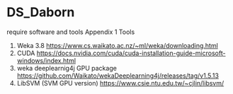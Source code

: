 # DS_Daborn

require software and tools
Appendix 1 
Tools
1.	Weka 3.8
https://www.cs.waikato.ac.nz/~ml/weka/downloading.html
2.	CUDA 
https://docs.nvidia.com/cuda/cuda-installation-guide-microsoft-windows/index.html
3.	weka deeplearnig4j GPU package
https://github.com/Waikato/wekaDeeplearning4j/releases/tag/v1.5.13
4.	LibSVM (SVM GPU version)
https://www.csie.ntu.edu.tw/~cjlin/libsvm/ 
